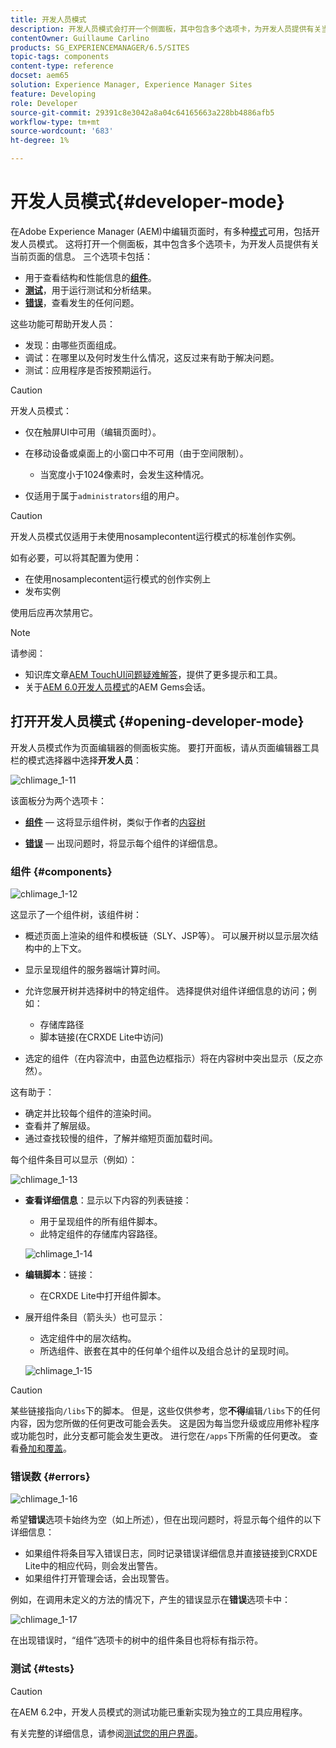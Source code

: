 ```yaml
---
title: 开发人员模式
description: 开发人员模式会打开一个侧面板，其中包含多个选项卡，为开发人员提供有关当前页面的信息。
contentOwner: Guillaume Carlino
products: SG_EXPERIENCEMANAGER/6.5/SITES
topic-tags: components
content-type: reference
docset: aem65
solution: Experience Manager, Experience Manager Sites
feature: Developing
role: Developer
source-git-commit: 29391c8e3042a8a04c64165663a228bb4886afb5
workflow-type: tm+mt
source-wordcount: '683'
ht-degree: 1%

---
```


# 开发人员模式{#developer-mode}

在Adobe Experience Manager (AEM)中编辑页面时，有多种[模式](/help/sites-authoring/author-environment-tools.md#modestouchoptimizedui)可用，包括开发人员模式。 这将打开一个侧面板，其中包含多个选项卡，为开发人员提供有关当前页面的信息。 三个选项卡包括：

* 用于查看结构和性能信息的&#x200B;**[组件](#components)**。
* **[测试](#tests)**，用于运行测试和分析结果。
* **[错误](#errors)**，查看发生的任何问题。

这些功能可帮助开发人员：

* 发现：由哪些页面组成。
* 调试：在哪里以及何时发生什么情况，这反过来有助于解决问题。
* 测试：应用程序是否按预期运行。

>[!CAUTION]
>
>开发人员模式：
>
>* 仅在触屏UI中可用（编辑页面时）。
>* 在移动设备或桌面上的小窗口中不可用（由于空间限制）。
>
>   * 当宽度小于1024像素时，会发生这种情况。
>* 仅适用于属于`administrators`组的用户。

>[!CAUTION]
>
>开发人员模式仅适用于未使用nosamplecontent运行模式的标准创作实例。
>
>如有必要，可以将其配置为使用：
>
>* 在使用nosamplecontent运行模式的创作实例上
>* 发布实例
>
>使用后应再次禁用它。

>[!NOTE]
>
>请参阅：
>
>* 知识库文章[AEM TouchUI问题疑难解答](https://helpx.adobe.com/experience-manager/kb/troubleshooting-aem-touchui-issues.html)，提供了更多提示和工具。
>* 关于[AEM 6.0开发人员模式](https://experienceleague.adobe.com/docs/events/experience-manager-gems-recordings/gems2014/aem-developer-mode.html)的AEM Gems会话。
>

## 打开开发人员模式 {#opening-developer-mode}

开发人员模式作为页面编辑器的侧面板实施。 要打开面板，请从页面编辑器工具栏的模式选择器中选择&#x200B;**开发人员**：

![chlimage_1-11](assets/chlimage_1-11.png)

该面板分为两个选项卡：

* **[组件](/help/sites-developing/developer-mode.md#components)** — 这将显示组件树，类似于作者的[内容树](/help/sites-authoring/author-environment-tools.md#content-tree)

* **[错误](/help/sites-developing/developer-mode.md#errors)** — 出现问题时，将显示每个组件的详细信息。

### 组件 {#components}

![chlimage_1-12](assets/chlimage_1-12.png)

这显示了一个组件树，该组件树：

* 概述页面上渲染的组件和模板链（SLY、JSP等）。 可以展开树以显示层次结构中的上下文。
* 显示呈现组件的服务器端计算时间。
* 允许您展开树并选择树中的特定组件。 选择提供对组件详细信息的访问；例如：

   * 存储库路径
   * 脚本链接(在CRXDE Lite中访问)

* 选定的组件（在内容流中，由蓝色边框指示）将在内容树中突出显示（反之亦然）。

这有助于：

* 确定并比较每个组件的渲染时间。
* 查看并了解层级。
* 通过查找较慢的组件，了解并缩短页面加载时间。

每个组件条目可以显示（例如）：

![chlimage_1-13](assets/chlimage_1-13.png)

* **查看详细信息**：显示以下内容的列表链接：

   * 用于呈现组件的所有组件脚本。
   * 此特定组件的存储库内容路径。

  ![chlimage_1-14](assets/chlimage_1-14.png)

* **编辑脚本**：链接：

   * 在CRXDE Lite中打开组件脚本。

* 展开组件条目（箭头头）也可显示：

   * 选定组件中的层次结构。
   * 所选组件、嵌套在其中的任何单个组件以及组合总计的呈现时间。

  ![chlimage_1-15](assets/chlimage_1-15.png)

>[!CAUTION]
>
>某些链接指向`/libs`下的脚本。 但是，这些仅供参考，您&#x200B;**不得**&#x200B;编辑`/libs`下的任何内容，因为您所做的任何更改可能会丢失。 这是因为每当您升级或应用修补程序或功能包时，此分支都可能会发生更改。 进行您在`/apps`下所需的任何更改。 查看[叠加和覆盖](/help/sites-developing/overlays.md)。

### 错误数 {#errors}

![chlimage_1-16](assets/chlimage_1-16.png)

希望&#x200B;**错误**&#x200B;选项卡始终为空（如上所述），但在出现问题时，将显示每个组件的以下详细信息：

* 如果组件将条目写入错误日志，同时记录错误详细信息并直接链接到CRXDE Lite中的相应代码，则会发出警告。
* 如果组件打开管理会话，会出现警告。

例如，在调用未定义的方法的情况下，产生的错误显示在&#x200B;**错误**&#x200B;选项卡中：

![chlimage_1-17](assets/chlimage_1-17.png)

在出现错误时，“组件”选项卡的树中的组件条目也将标有指示符。

### 测试 {#tests}

>[!CAUTION]
>
>在AEM 6.2中，开发人员模式的测试功能已重新实现为独立的工具应用程序。
>
>有关完整的详细信息，请参阅[测试您的用户界面](/help/sites-developing/hobbes.md)。
